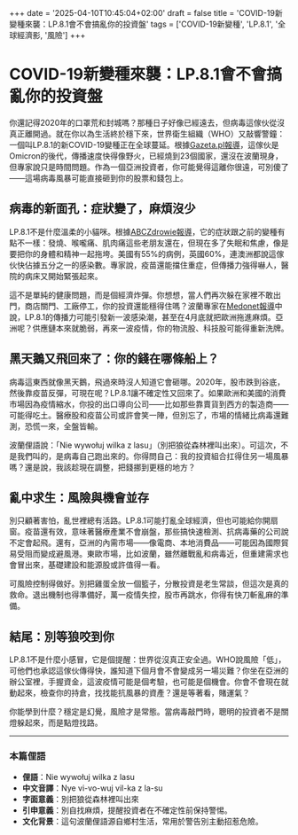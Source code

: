 +++
date = '2025-04-10T10:45:04+02:00'
draft = false
title = 'COVID-19新變種來襲：LP.8.1會不會搞亂你的投資盤'
tags = ['COVID-19新變種', 'LP.8.1', '全球經濟影, '風險']
+++

# COVID-19新變種來襲：LP.8.1會不會搞亂你的投資盤

你還記得2020年的口罩荒和封城嗎？那種日子好像已經遠去，但病毒這傢伙從沒真正離開過。就在你以為生活終於穩下來，世界衛生組織（WHO）又敲響警鐘：一個叫LP.8.1的新COVID-19變種正在全球蔓延。根據[Gazeta.pl報導](https://wiadomosci.gazeta.pl/wiadomosci/7,114881,31837714,nowy-wariant-covid-19-moze-pojawic-sie-w-polsce-who-ostrzega.html)，這傢伙是Omicron的後代，傳播速度快得像野火，已經燒到23個國家，還沒在波蘭現身，但專家說只是時間問題。作為一個亞洲投資者，你可能覺得這離你很遠，可別傻了——這場病毒風暴可能直接砸到你的股票和錢包上。

## 病毒的新面孔：症狀變了，麻煩沒少

LP.8.1不是什麼溫柔的小貓咪。根據[ABCZdrowie報導](https://portal.abczdrowie.pl/nowy-covid-opanowuje-swiat-takie-objawy-teraz-dominuja/7144220790139840a)，它的症狀跟之前的變種有點不一樣：發燒、喉嚨痛、肌肉痛這些老朋友還在，但現在多了失眠和焦慮，像是要把你的身體和精神一起拖垮。美國有55%的病例，英國60%，連澳洲都說這傢伙快佔據五分之一的感染數。專家說，疫苗還能擋住重症，但傳播力強得嚇人，醫院的病床又開始緊張起來。

這不是單純的健康問題，而是個經濟炸彈。你想想，當人們再次躲在家裡不敢出門，商店關門、工廠停工，你的投資還能穩得住嗎？波蘭專家在[Medonet報導](https://www.medonet.pl/koronawirus,covid-19-wraca--nowy-wariant-jest-pochodna-wyjtkowo-zjadliwego-omikronu,artykul,64626709.html)中說，LP.8.1的傳播力可能引發新一波感染潮，甚至在4月底就把歐洲拖進麻煩。亞洲呢？供應鏈本來就脆弱，再來一波疫情，你的物流股、科技股可能得重新洗牌。

## 黑天鵝又飛回來了：你的錢在哪條船上？

病毒這東西就像黑天鵝，飛過來時沒人知道它會砸哪。2020年，股市跌到谷底，然後靠疫苗反彈，可現在呢？LP.8.1讓不確定性又回來了。如果歐洲和美國的消費市場因為疫情縮水，你投的出口導向公司——比如那些靠賣貨到西方的製造商——可能得吃土。醫療股和疫苗公司或許會笑一陣，但別忘了，市場的情緒比病毒還難測，恐慌一來，全盤皆輸。

波蘭俚語說：「Nie wywołuj wilka z lasu」（別把狼從森林裡叫出來）。可這次，不是我們叫的，是病毒自己跑出來的。你得問自己：我的投資組合扛得住另一場風暴嗎？還是說，我該趁現在調整，把錢挪到更穩的地方？

## 亂中求生：風險與機會並存

別只顧著害怕，亂世裡總有活路。LP.8.1可能打亂全球經濟，但也可能給你開扇窗。疫苗還有效，意味著醫療產業不會崩盤，那些搞快速檢測、抗病毒藥的公司說不定會起飛。還有，亞洲的內需市場——像電商、本地消費品——可能因為國際貿易受阻而變成避風港。東歐市場，比如波蘭，雖然離戰亂和病毒近，但重建需求也會冒出來，基礎建設和能源股或許值得一看。

可風險控制得做好。別把雞蛋全放一個籃子，分散投資是老生常談，但這次是真的救命。退出機制也得準備好，萬一疫情失控，股市再跳水，你得有快刀斬亂麻的準備。

## 結尾：別等狼咬到你

LP.8.1不是什麼小感冒，它是個提醒：世界從沒真正安全過。WHO說風險「低」，可他們也承認這傢伙傳得快，誰知道下個月會不會變成另一場災難？你坐在亞洲的辦公室裡，手握資金，這波疫情可能是個考驗，也可能是個機會。你會不會現在就動起來，檢查你的持倉，找找能抗風暴的資產？還是等著看，賭運氣？

你能學到什麼？穩定是幻覺，風險才是常態。當病毒敲門時，聰明的投資者不是關燈躲起來，而是點燈找路。

---

### 本篇俚語
- **俚語**：Nie wywołuj wilka z lasu  
- **中文音譯**：Nye vi-vo-wuj vil-ka z la-su  
- **字面意義**：別把狼從森林裡叫出來  
- **引申意義**：別自找麻煩，提醒投資者在不確定性前保持警惕。  
- **文化背景**：這句波蘭俚語源自鄉村生活，常用於警告別主動招惹危險。

```
